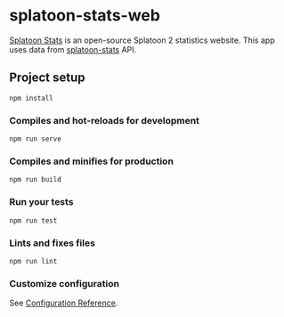 # splatoon-stats-web

[Splatoon Stats](https://splatoon-stats.yuki.games) is an open-source Splatoon 2 statistics website.
This app uses data from [splatoon-stats](https://github.com/yukidaruma/splatoon-stats) API.

## Project setup
```
npm install
```

### Compiles and hot-reloads for development
```
npm run serve
```

### Compiles and minifies for production
```
npm run build
```

### Run your tests
```
npm run test
```

### Lints and fixes files
```
npm run lint
```

### Customize configuration
See [Configuration Reference](https://cli.vuejs.org/config/).
